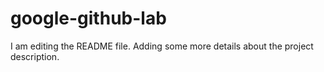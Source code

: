 # google-github-lab
I am editing the README file. Adding some more details about the project description.
